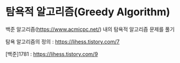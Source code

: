 # 탐욕적 알고리즘(Greedy Algorithm)

백준 알고리즘(https://www.acmicpc.net/) 내의 탐욕적 알고리즘 문제를 풀기

탐욕 알고리즘의 정의 : https://lihess.tistory.com/7

[백준]1781 : https://lihess.tistory.com/9

